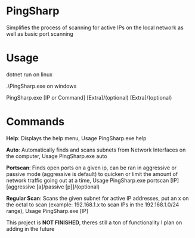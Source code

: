 # PingSharp
Simplifies the process of scanning for active IPs on the local network as well as basic port scanning

# Usage
dotnet run on linux

.\PingSharp.exe on windows

PingSharp.exe [IP or Command] [Extra]/(optional) [Extra]/(optional)

# Commands
**Help**: Displays the help menu, Usage PingSharp.exe help

**Auto**: Automatically finds and scans subnets from Network Interfaces on the computer, Usage PingSharp.exe auto

**Portscan**: Finds open ports on a given ip, can be ran in aggressive or passive mode (aggressive is default) to quicken or limit the amount of network traffic going out at a time, Usage PingSharp.exe portscan [IP] [aggressive [a]/passive [p]]/(optional)

**Regular Scan**: Scans the given subnet for active IP addresses, put an x on the octal to scan (example: 192.168.1.x to scan IPs in the 192.168.1.0/24 range), Usage PingSharp.exe [IP]


This project is **NOT FINISHED**, theres still a ton of functionality I plan on adding in the future
